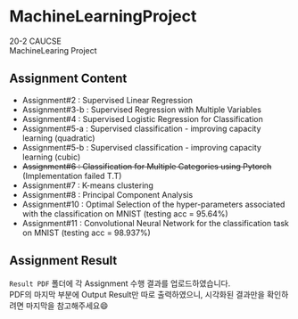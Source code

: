# MachineLearningProject
20-2 CAUCSE  
MachineLearing Project

## Assignment Content
- Assignment#2 : Supervised Linear Regression
- Assignment#3-b : Supervised Regression with Multiple Variables
- Assignment#4 : Supervised Logistic Regression for Classification
- Assignment#5-a : Supervised classification - improving capacity learning (quadratic)
- Assignment#5-b : Supervised classification - improving capacity learning (cubic)
- ~~Assignment#6 : Classification for Multiple Categories using Pytorch~~ (Implementation failed T.T)
- Assignment#7 : K-means clustering
- Assignment#8 : Principal Component Analysis
- Assignment#10 : Optimal Selection of the hyper-parameters associated with the classification on MNIST (testing acc = 95.64%)
- Assignment#11 : Convolutional Neural Network for the classification task on MNIST (testing acc = 98.937%)

## Assignment Result
`Result PDF` 폴더에 각 Assignment 수행 결과를 업로드하였습니다.  
PDF의 마지막 부분에 Output Result만 따로 출력하였으니, 시각화된 결과만을 확인하려면 마지막을 참고해주세요:smile:
